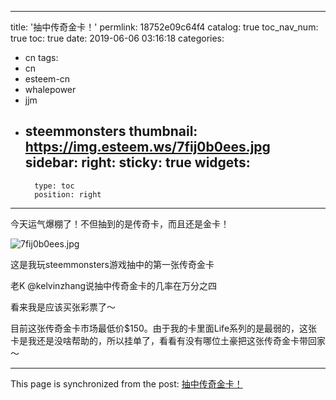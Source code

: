 
---
title: '抽中传奇金卡！'
permlink: 18752e09c64f4
catalog: true
toc_nav_num: true
toc: true
date: 2019-06-06 03:16:18
categories:
- cn
tags:
- cn
- esteem-cn
- whalepower
- jjm
- steemmonsters
thumbnail: https://img.esteem.ws/7fij0b0ees.jpg
sidebar:
    right:
        sticky: true
widgets:
    -
        type: toc
        position: right
---


今天运气爆棚了！不但抽到的是传奇卡，而且还是金卡！

![7fij0b0ees.jpg](https://img.esteem.ws/7fij0b0ees.jpg)

这是我玩steemmonsters游戏抽中的第一张传奇金卡

老K @kelvinzhang说抽中传奇金卡的几率在万分之四

看来我是应该买张彩票了～

目前这张传奇金卡市场最低价$150。由于我的卡里面Life系列的是最弱的，这张卡是我还是没啥帮助的，所以挂单了，看看有没有哪位土豪把这张传奇金卡带回家～




- - -

This page is synchronized from the post: [抽中传奇金卡！](https://steemit.com/@ericet/18752e09c64f4)
